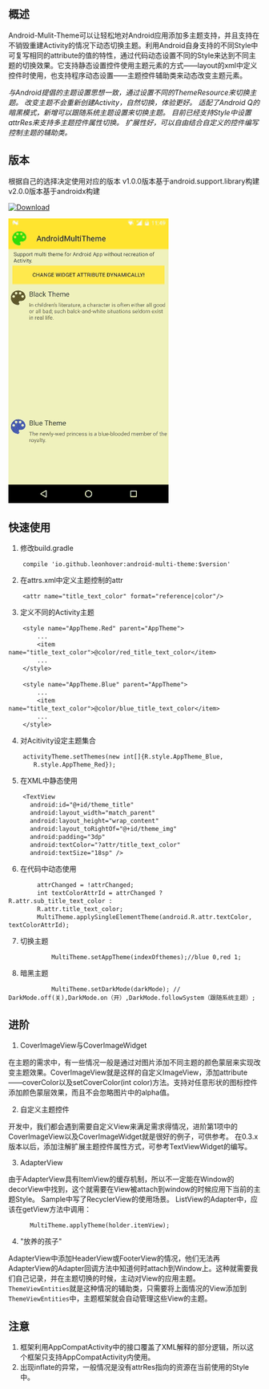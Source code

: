 ## 概述

Android-Mulit-Theme可以让轻松地对Android应用添加多主题支持，并且支持在不销毁重建Activity的情况下动态切换主题。利用Android自身支持的不同Style中可复写相同的attribute的值的特性，通过代码动态设置不同的Style来达到不同主题的切换效果。它支持静态设置控件使用主题元素的方式——layout的xml中定义控件时使用，也支持程序动态设置——主题控件辅助类来动态改变主题元素。

*与Android提倡的主题设置思想一致，通过设置不同的ThemeResource来切换主题。*
*改变主题不会重新创建Activity，自然切换，体验更好。*
*适配了Android Q的暗黑模式，新增可以跟随系统主题设置来切换主题。*
*目前已经支持Style中设置attrRes来支持多主题控件属性切换。*
*扩展性好，可以自由结合自定义的控件编写控制主题的辅助类。*

## 版本

根据自己的选择决定使用对应的版本
v1.0.0版本基于android.support.library构建
v2.0.0版本基于androidx构建

 [![Download](https://api.bintray.com/packages/leonhover/android/Android-Multi-Theme/images/download.svg) ](https://bintray.com/leonhover/android/Android-Multi-Theme/_latestVersion)

 ![效果图](https://github.com/LeonHover/Android-Multi-Theme/blob/master/assets/2016-11-09%2011_57_38.gif)

## 快速使用

1. 修改build.gradle

```
    compile 'io.github.leonhover:android-multi-theme:$version'
```

2. 在attrs.xml中定义主题控制的attr

```  
    <attr name="title_text_color" format="reference|color"/>
```

3. 定义不同的Activity主题

```
    <style name="AppTheme.Red" parent="AppTheme">
        ...
        <item name="title_text_color">@color/red_title_text_color</item>
        ...
    </style>

    <style name="AppTheme.Blue" parent="AppTheme">
        ...
        <item name="title_text_color">@color/blue_title_text_color</item>
        ...
    </style>
```

4. 对Acitivity设定主题集合

```
    activityTheme.setThemes(new int[]{R.style.AppTheme_Blue,
       R.style.AppTheme_Red});
```
5. 在XML中静态使用

```
    <TextView
      android:id="@+id/theme_title"
      android:layout_width="match_parent"
      android:layout_height="wrap_content"
      android:layout_toRightOf="@+id/theme_img"
      android:padding="3dp"
      android:textColor="?attr/title_text_color"
      android:textSize="18sp" />
```

6. 在代码中动态使用

```
        attrChanged = !attrChanged;
        int textColorAttrId = attrChanged ? R.attr.sub_title_text_color :
        R.attr.title_text_color;
        MultiTheme.applySingleElementTheme(android.R.attr.textColor, textColorAttrId);
```

7. 切换主题

```
            MultiTheme.setAppTheme(indexOfthemes);//blue 0,red 1;
```

8. 暗黑主题

```
            MultiTheme.setDarkMode(darkMode); // DarkMode.off(关),DarkMode.on（开）,DarkMode.followSystem（跟随系统主题）;
```

## 进阶
1. CoverImageView与CoverImageWidget

  在主题的需求中，有一些情况一般是通过对图片添加不同主题的颜色蒙层来实现改变主题效果。CoverImageView就是这样的自定义ImageView，添加attribute——coverColor以及setCoverColor(int color)方法。支持对任意形状的图标控件添加颜色蒙层效果，而且不会忽略图片中的alpha值。

2. 自定义主题控件

  开发中，我们都会遇到需要自定义View来满足需求得情况，进阶第1项中的CoverImageView以及CoverImageWidget就是很好的例子，可供参考。
  在0.3.x版本以后，添加注解扩展主题控件属性方式，可参考TextViewWidget的编写。

3. AdapterView

  由于AdapterView具有ItemView的缓存机制，所以不一定能在Window的decorView中找到，这个就需要在View被attach到window的时候应用下当前的主题Style。
  Sample中写了RecyclerView的使用场景。
  ListView的Adapter中，应该在getView方法中调用：
  ```  
        MultiTheme.applyTheme(holder.itemView);
  ```
4. "放养的孩子"

  AdapterView中添加HeaderView或FooterView的情况，他们无法再AdapterView的Adapter回调方法中知道何时attach到Window上。这种就需要我们自己记录，并在主题切换的时候，主动对View的应用主题。
  `ThemeViewEntities`就是这种情况的辅助类，只需要将上面情况的View添加到`ThemeViewEntities`中，主题框架就会自动管理这些View的主题。

## 注意
1. 框架利用AppCompatActivity中的接口覆盖了XML解释的部分逻辑，所以这个框架只支持AppCompatActivity内使用。
2. 出现inflate的异常，一般情况是没有attrRes指向的资源在当前使用的Style中。
